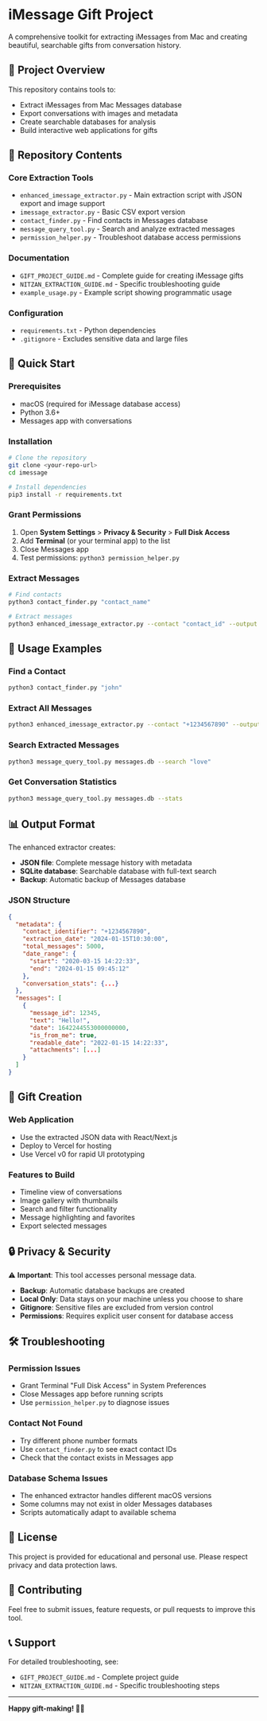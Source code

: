 # iMessage Gift Project

A comprehensive toolkit for extracting iMessages from Mac and creating beautiful, searchable gifts from conversation history.

## 🎁 Project Overview

This repository contains tools to:
- Extract iMessages from Mac Messages database
- Export conversations with images and metadata
- Create searchable databases for analysis
- Build interactive web applications for gifts

## 📁 Repository Contents

### Core Extraction Tools
- `enhanced_imessage_extractor.py` - Main extraction script with JSON export and image support
- `imessage_extractor.py` - Basic CSV export version
- `contact_finder.py` - Find contacts in Messages database
- `message_query_tool.py` - Search and analyze extracted messages
- `permission_helper.py` - Troubleshoot database access permissions

### Documentation
- `GIFT_PROJECT_GUIDE.md` - Complete guide for creating iMessage gifts
- `NITZAN_EXTRACTION_GUIDE.md` - Specific troubleshooting guide
- `example_usage.py` - Example script showing programmatic usage

### Configuration
- `requirements.txt` - Python dependencies
- `.gitignore` - Excludes sensitive data and large files

## 🚀 Quick Start

### Prerequisites
- macOS (required for iMessage database access)
- Python 3.6+
- Messages app with conversations

### Installation
```bash
# Clone the repository
git clone <your-repo-url>
cd imessage

# Install dependencies
pip3 install -r requirements.txt
```

### Grant Permissions
1. Open **System Settings** > **Privacy & Security** > **Full Disk Access**
2. Add **Terminal** (or your terminal app) to the list
3. Close Messages app
4. Test permissions: `python3 permission_helper.py`

### Extract Messages
```bash
# Find contacts
python3 contact_finder.py "contact_name"

# Extract messages
python3 enhanced_imessage_extractor.py --contact "contact_id" --output messages.json
```

## 🔧 Usage Examples

### Find a Contact
```bash
python3 contact_finder.py "john"
```

### Extract All Messages
```bash
python3 enhanced_imessage_extractor.py --contact "+1234567890" --output all_messages.json
```

### Search Extracted Messages
```bash
python3 message_query_tool.py messages.db --search "love"
```

### Get Conversation Statistics
```bash
python3 message_query_tool.py messages.db --stats
```

## 📊 Output Format

The enhanced extractor creates:
- **JSON file**: Complete message history with metadata
- **SQLite database**: Searchable database with full-text search
- **Backup**: Automatic backup of Messages database

### JSON Structure
```json
{
  "metadata": {
    "contact_identifier": "+1234567890",
    "extraction_date": "2024-01-15T10:30:00",
    "total_messages": 5000,
    "date_range": {
      "start": "2020-03-15 14:22:33",
      "end": "2024-01-15 09:45:12"
    },
    "conversation_stats": {...}
  },
  "messages": [
    {
      "message_id": 12345,
      "text": "Hello!",
      "date": 1642244553000000000,
      "is_from_me": true,
      "readable_date": "2022-01-15 14:22:33",
      "attachments": [...]
    }
  ]
}
```

## 🎨 Gift Creation

### Web Application
- Use the extracted JSON data with React/Next.js
- Deploy to Vercel for hosting
- Use Vercel v0 for rapid UI prototyping

### Features to Build
- Timeline view of conversations
- Image gallery with thumbnails
- Search and filter functionality
- Message highlighting and favorites
- Export selected messages

## 🔒 Privacy & Security

⚠️ **Important**: This tool accesses personal message data.

- **Backup**: Automatic database backups are created
- **Local Only**: Data stays on your machine unless you choose to share
- **Gitignore**: Sensitive files are excluded from version control
- **Permissions**: Requires explicit user consent for database access

## 🛠️ Troubleshooting

### Permission Issues
- Grant Terminal "Full Disk Access" in System Preferences
- Close Messages app before running scripts
- Use `permission_helper.py` to diagnose issues

### Contact Not Found
- Try different phone number formats
- Use `contact_finder.py` to see exact contact IDs
- Check that the contact exists in Messages app

### Database Schema Issues
- The enhanced extractor handles different macOS versions
- Some columns may not exist in older Messages databases
- Scripts automatically adapt to available schema

## 📝 License

This project is provided for educational and personal use. Please respect privacy and data protection laws.

## 🤝 Contributing

Feel free to submit issues, feature requests, or pull requests to improve this tool.

## 📞 Support

For detailed troubleshooting, see:
- `GIFT_PROJECT_GUIDE.md` - Complete project guide
- `NITZAN_EXTRACTION_GUIDE.md` - Specific troubleshooting steps

---

**Happy gift-making! 🎁💕** 